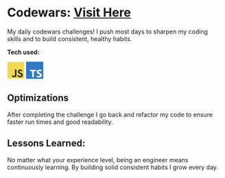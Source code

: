 # Codewars: [Visit Here](https://www.codewars.com/users/taine.j/stats) 
My daily codewars challenges! I push most days to sharpen my coding skills and to build consistent, healthy habits. 


**Tech used:** 

<img src="https://raw.githubusercontent.com/devicons/devicon/master/icons/javascript/javascript-original.svg" alt="javascript" width="40" height="40"/> <a href="https://developer.mozilla.org/en-US/docs/Glossary/TypeScript" target="_blank" rel="noreferrer"> <img src="https://github.com/edent/SuperTinyIcons/blob/master/images/svg/typescript.svg" alt="typescript" width="40" height="40"/> </a>


## Optimizations


After completing the challenge I go back and refactor my code to ensure faster run times and good readability.

## Lessons Learned:

No matter what your experience level, being an engineer means continuously learning. By building solid consistent habits I grow every day. 




